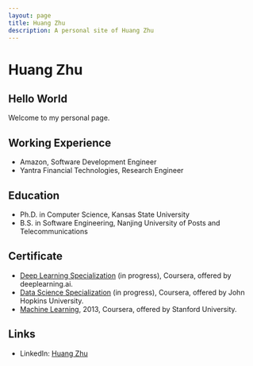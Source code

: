 ```yaml
---
layout: page
title: Huang Zhu
description: A personal site of Huang Zhu
---
```

# Huang Zhu

## Hello World
Welcome to my personal page.

## Working Experience
- Amazon, Software Development Engineer
- Yantra Financial Technologies, Research Engineer

## Education
- Ph.D. in Computer Science, Kansas State University
- B.S. in Software Engineering, Nanjing University of Posts and Telecommunications

## Certificate
- [Deep Learning Specialization](https://www.coursera.org/specializations/deep-learning) (in progress), Coursera, offered by deeplearning.ai.
- [Data Science Specialization](https://www.coursera.org/specializations/jhu-data-science) (in progress), Coursera, offered by John Hopkins University.
- [Machine Learning](https://www.coursera.org/learn/machine-learning), 2013, Coursera, offered by Stanford University.

## Links
- LinkedIn: [Huang Zhu](https://www.linkedin.com/in/zhuhuang/)
